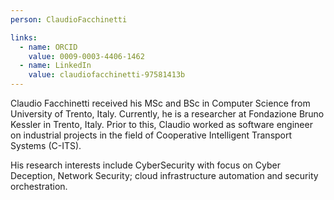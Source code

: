 ```yaml
---
person: ClaudioFacchinetti

links:
  - name: ORCID
    value: 0009-0003-4406-1462
  - name: LinkedIn
    value: claudiofacchinetti-97581413b
---
```


Claudio Facchinetti received his MSc and BSc in Computer Science from University of Trento, Italy. Currently, he is a researcher at Fondazione Bruno Kessler in Trento, Italy. Prior to this, Claudio worked as software engineer on industrial projects in the field of Cooperative Intelligent Transport Systems (C-ITS).

His research interests include CyberSecurity with focus on Cyber Deception, Network Security; cloud infrastructure automation and security orchestration.